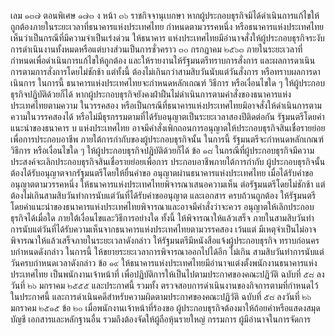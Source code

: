 เลม ๑๓๗ ตอนพิเศษ ๑๗๓ ง
หน้า ๓๖
ราชกิจจานุเบกษา
หากผู้ประกอบธุรกิจมิได้ดำเนินการแก้ไขให้ถูกต้องภายในระยะเวลาที่ธนาคารแห่งประเทศไทย
กําหนดตามวรรคหนึ่ง หรือธนาคารแห่งประเทศไทยเห็นว่าเป็นกรณีที่มีความจำเป็นเร่งด่วน ให้ธนาคาร
แห่งประเทศไทยมีอำนาจสั่งให้ผู้ประกอบธุรกิจระงับการดำเนินงานทั้งหมดหรือแต่บางส่วนเป็นการชั่วคราว
๓๐ กรกฎาคม ๒๕๖๓
ภายในระยะเวลาที่กำหนดเพื่อดำเนินการแก้ไขให้ถูกต้อง และให้รายงานให้รัฐมนตรีทราบการสั่งการ
และผลการดาเนินการตามการสั่งการโดยไม่ชักช้า แต่ทั้งนี้ ต้องไม่เกินกว่าสามสิบวันนับแต่วันสั่งการ
หรือทราบผลการดาเนินการ ในการนี้ ธนาคารแห่งประเทศไทยจะกำหนดหลักเกณฑ์ วิธีการ
หรือเงื่อนไขใด ๆ ให้ผู้ประกอบธุรกิจปฏิบัติด้วยก็ได้
หากผู้ประกอบธุรกิจยังคงฝ่าฝืนไม่ดำเนินการตามคำสั่งของธนาคารแห่งประเทศไทยตามความ
ในวรรคสอง หรือเป็นกรณีที่ธนาคารแห่งประเทศไทยมิอาจสั่งให้ดำเนินการตามความในวรรคสองได้
หรือไม่มีธุรกรรมตามที่ได้รับอนุญาตเป็นระยะเวลาสองปีติดต่อกัน รัฐมนตรีโดยคำแนะนำของธนาคาร
บ
แห่งประเทศไทย อาจมีคำสั่งเพิกถอนการอนุญาตให้ประกอบธุรกิจสินเชื่อรายย่อยเพื่อการประกอบอาชีพ
ภายใต้การกำกับของผู้ประกอบธุรกิจนั้น ในการนี้ รัฐมนตรีจะกำหนดหลักเกณฑ์ วิธีการ หรือเงื่อนไขใด ๆ
ให้ผู้ประกอบธุรกิจปฏิบัติด้วยก็ได้
ข้อ ๑๘ ในกรณีที่ผู้ประกอบธุรกิจมีความประสงค์จะเลิกประกอบธุรกิจสินเชื่อรายย่อยเพื่อการ
ประกอบอาชีพภายใต้การกำกับ ผู้ประกอบธุรกิจนั้นต้องได้รับอนุญาตจากรัฐมนตรีโดยให้ยื่นคำขอ
อนุญาตผ่านธนาคารแห่งประเทศไทย
เมื่อได้รับคำขออนุญาตตามวรรคหนึ่ง ให้ธนาคารแห่งประเทศไทยพิจารณาเสนอความเห็น
ต่อรัฐมนตรีโดยไม่ชักช้า แต่ต้องไม่เกินสามสิบวันทำการนับแต่วันที่ได้รับคำขออนุญาต และเอกสาร
ครบถ้วนถูกต้อง
ให้รัฐมนตรีโดยคําแนะนําของธนาคารแห่งประเทศไทยพิจารณาและอาจมีคำสั่งว่าจะควร
อนุญาตให้เลิกประกอบธุรกิจได้เมื่อใด ภายใต้เงื่อนไขและวิธีการอย่างใด ทั้งนี้ ให้พิจารณาให้แล้วเสร็จ
ภายในสามสิบวันทําการนับแต่วันที่ได้รับความเห็นจากธนาคารแห่งประเทศไทยตามวรรคสอง เว้นแต่
มีเหตุจำเป็นไม่อาจพิจารณาให้แล้วเสร็จภายในระยะเวลาดังกล่าว ให้รัฐมนตรีมีหนังสือแจ้งผู้ประกอบธุรกิจ
ทราบก่อนครบกําหนดดังกล่าว ในการนี้ ให้ขยายระยะเวลาการพิจารณาออกไปได้อีก ไม่เกิน
สามสิบวันทําการนับแต่วันครบกําหนดเวลาดังกล่าว
ข้อ ๑๙ ให้ธนาคารแห่งประเทศไทยมีอำนาจแต่งตั้งพนักงานธนาคารแห่งประเทศไทย
เป็นพนักงานเจ้าหน้าที่ เพื่อปฏิบัติการให้เป็นไปตามประกาศของคณะปฏิวัติ ฉบับที่ ๕๘ ลงวันที่
๒๖ มกราคม ๒๕๕๕ และประกาศนี้ รวมทั้ง ตรวจสอบการดำเนินงานของกิจการตามที่กำหนดไว้
ในประกาศนี้ และการดำเนินคดีสำหรับความผิดตามประกาศของคณะปฏิวัติ ฉบับที่ ๕๘ ลงวันที่
๒๖ มกราคม ๒๕๑๕
ข้อ ๒๐ เมื่อพนักงานเจ้าหน้าที่ร้องขอ ผู้ประกอบธุรกิจต้องมาให้ถ้อยคำหรือแสดงสมุดบัญชี
เอกสารและหลักฐานอื่น รวมถึงต้องจัดให้ผู้ถือหุ้นรายใหญ่ กรรมการ ผู้มีอำนาจในการจัดการ
